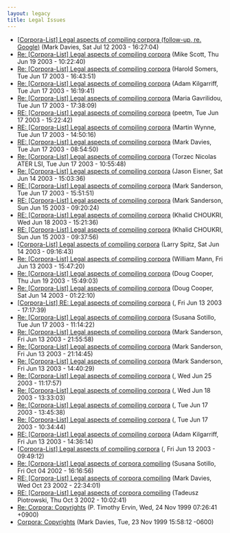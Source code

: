 ```yaml
---
layout: legacy
title: Legal Issues
---
```

* [[Corpora-List] Legal aspects of compiling corpora (follow-up, re. Google)](http://nora.hd.uib.no/corpora/2003-1/0682.html) (Mark Davies, Sat Jul 12 2003 - 16:27:04)
* [Re: [Corpora-List] Legal aspects of compiling corpora](http://nora.hd.uib.no/corpora/2003-1/0597.html) (Mike Scott, Thu Jun 19 2003 - 10:22:40)
* [Re: [Corpora-List] Legal aspects of compiling corpora](http://nora.hd.uib.no/corpora/2003-1/0574.html) (Harold Somers, Tue Jun 17 2003 - 16:43:51)
* [Re: [Corpora-List] Legal aspects of compiling corpora](http://nora.hd.uib.no/corpora/2003-1/0572.html) (Adam Kilgarriff, Tue Jun 17 2003 - 16:19:41)
* [Re: [Corpora-List] Legal aspects of compiling corpora](http://nora.hd.uib.no/corpora/2003-1/0567.html) (Maria Gavrilidou, Tue Jun 17 2003 - 17:38:09)
* [RE: [Corpora-List] Legal aspects of compiling corpora](http://nora.hd.uib.no/corpora/2003-1/0566.html) (peetm, Tue Jun 17 2003 - 15:22:42)
* [RE: [Corpora-List] Legal aspects of compiling corpora](http://nora.hd.uib.no/corpora/2003-1/0565.html) (Martin Wynne, Tue Jun 17 2003 - 14:50:16)
* [RE: [Corpora-List] Legal aspects of compiling corpora](http://nora.hd.uib.no/corpora/2003-1/0564.html) (Mark Davies, Tue Jun 17 2003 - 08:54:50)
* [Re: [Corpora-List] Legal aspects of compiling corpora](http://nora.hd.uib.no/corpora/2003-1/0558.html) (Torzec Nicolas ATER LSI, Tue Jun 17 2003 - 10:55:48)
* [Re: [Corpora-List] Legal aspects of compiling corpora](http://nora.hd.uib.no/corpora/2003-1/0547.html) (Jason Eisner, Sat Jun 14 2003 - 15:03:36)
* [RE: [Corpora-List] Legal aspects of compiling corpora](http://nora.hd.uib.no/corpora/2003-1/0544.html) (Mark Sanderson, Tue Jun 17 2003 - 15:51:51)
* [RE: [Corpora-List] Legal aspects of compiling corpora](http://nora.hd.uib.no/corpora/2003-1/0544.html) (Mark Sanderson, Sun Jun 15 2003 - 09:20:24)
* [RE: [Corpora-List] Legal aspects of compiling corpora](http://nora.hd.uib.no/corpora/2003-1/0543.html) (Khalid CHOUKRI, Wed Jun 18 2003 - 15:21:36)
* [RE: [Corpora-List] Legal aspects of compiling corpora](http://nora.hd.uib.no/corpora/2003-1/0543.html) (Khalid CHOUKRI, Sun Jun 15 2003 - 09:37:56)
* [[Corpora-List] Legal aspects of compiling corpora](http://nora.hd.uib.no/corpora/2003-1/0541.html) (Larry Spitz, Sat Jun 14 2003 - 09:16:43)
* [Re: [Corpora-List] Legal aspects of compiling corpora](http://nora.hd.uib.no/corpora/2003-1/0539.html) (William Mann, Fri Jun 13 2003 - 15:47:20)
* [Re: [Corpora-List] Legal aspects of compiling corpora](http://nora.hd.uib.no/corpora/2003-1/0538.html) (Doug Cooper, Thu Jun 19 2003 - 15:49:03)
* [Re: [Corpora-List] Legal aspects of compiling corpora](http://nora.hd.uib.no/corpora/2003-1/0538.html) (Doug Cooper, Sat Jun 14 2003 - 01:22:10)
* [[Corpora-List] RE: Legal aspects of compiling corpora](http://nora.hd.uib.no/corpora/2003-1/0536.html) (, Fri Jun 13 2003 - 17:17:39)
* [Re: [Corpora-List] Legal aspects of compiling corpora](http://nora.hd.uib.no/corpora/2003-1/0535.html) (Susana Sotillo, Tue Jun 17 2003 - 11:14:22)
* [Re: [Corpora-List] Legal aspects of compiling corpora](http://nora.hd.uib.no/corpora/2003-1/0532.html) (Mark Sanderson, Fri Jun 13 2003 - 21:55:58)
* [Re: [Corpora-List] Legal aspects of compiling corpora](http://nora.hd.uib.no/corpora/2003-1/0532.html) (Mark Sanderson, Fri Jun 13 2003 - 21:14:45)
* [Re: [Corpora-List] Legal aspects of compiling corpora](http://nora.hd.uib.no/corpora/2003-1/0532.html) (Mark Sanderson, Fri Jun 13 2003 - 14:40:29)
* [Re: [Corpora-List] Legal aspects of compiling corpora](http://nora.hd.uib.no/corpora/2003-1/0532.html) (, Wed Jun 25 2003 - 11:17:57)
* [Re: [Corpora-List] Legal aspects of compiling corpora](http://nora.hd.uib.no/corpora/2003-1/0532.html) (, Wed Jun 18 2003 - 13:33:03)
* [Re: [Corpora-List] Legal aspects of compiling corpora](http://nora.hd.uib.no/corpora/2003-1/0532.html) (, Tue Jun 17 2003 - 13:45:38)
* [Re: [Corpora-List] Legal aspects of compiling corpora](http://nora.hd.uib.no/corpora/2003-1/0532.html) (, Tue Jun 17 2003 - 10:34:44)
* [RE: [Corpora-List] Legal aspects of compiling corpora](http://nora.hd.uib.no/corpora/2003-1/0531.html) (Adam Kilgarriff, Fri Jun 13 2003 - 14:36:14)
* [[Corpora-List] Legal aspects of compiling corpora](http://nora.hd.uib.no/corpora/2003-1/0530.html) (, Fri Jun 13 2003 - 09:49:12)
* [Re: [Corpora-List] Legal aspects of corpora compiling](http://nora.hd.uib.no/corpora/2002-4/0018.html) (Susana Sotillo, Fri Oct 04 2002 - 16:16:56)
* [RE: [Corpora-List] Legal aspects of corpora compiling](http://nora.hd.uib.no/corpora/2002-4/0016.html) (Mark Davies, Wed Oct 23 2002 - 22:34:01)
* [RE: [Corpora-List] Legal aspects of corpora compiling](http://nora.hd.uib.no/corpora/2002-4/0002.html) (Tadeusz Piotrowski, Thu Oct 3 2002 - 10:02:41)
* [Re: Corpora: Copyrights](http://nora.hd.uib.no/corpora/1999-4/0083.html) (P. Timothy Ervin, Wed, 24 Nov 1999 07:26:41 +0900)
* [Corpora: Copyrights](http://nora.hd.uib.no/corpora/1999-4/0082.html) (Mark Davies, Tue, 23 Nov 1999 15:58:12 -0600)
